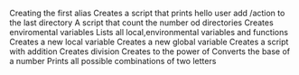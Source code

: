 Creating the first alias
Creates a script that prints hello user
add /action to the last directory
A script that count the number od directories
Creates enviromental variables
Lists all local,environmental variables and functions
Creates a new local variable
Creates a new global variable
Creates a script with addition
Creates division
Creates to the power of
Converts the base of a number
Prints all possible combinations of two letters
